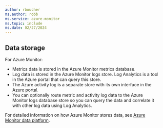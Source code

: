 ```yaml
---
author: rboucher
ms.author: robb
ms.service: azure-monitor
ms.topic: include
ms.date: 02/27/2024
---
```


## Data storage

For Azure Monitor:

- Metrics data is stored in the Azure Monitor metrics database.
- Log data is stored in the Azure Monitor logs store. Log Analytics is a tool in the Azure portal that can query this store.
- The Azure activity log is a separate store with its own interface in the Azure portal.
- You can optionally route metric and activity log data to the Azure Monitor logs database store so you can query the data and correlate it with other log data using Log Analytics.

For detailed information on how Azure Monitor stores data, see [Azure Monitor data platform](/azure/azure-monitor/platform/data-platform).
